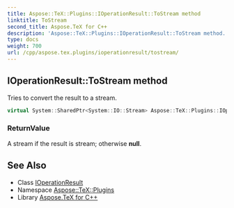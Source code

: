 ```yaml
---
title: Aspose::TeX::Plugins::IOperationResult::ToStream method
linktitle: ToStream
second_title: Aspose.TeX for C++
description: 'Aspose::TeX::Plugins::IOperationResult::ToStream method. Tries to convert the result to a stream in C++.'
type: docs
weight: 700
url: /cpp/aspose.tex.plugins/ioperationresult/tostream/
---
```

## IOperationResult::ToStream method


Tries to convert the result to a stream.

```cpp
virtual System::SharedPtr<System::IO::Stream> Aspose::TeX::Plugins::IOperationResult::ToStream()=0
```


### ReturnValue

A stream if the result is stream; otherwise **null**.

## See Also

* Class [IOperationResult](../)
* Namespace [Aspose::TeX::Plugins](../../)
* Library [Aspose.TeX for C++](../../../)
